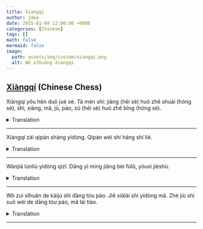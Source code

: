 ```yaml
---
title: Xiangqi
author: jake
date: 2025-01-08 12:00:00 +0800
categories: [Chinese]
tags: []
math: false
mermaid: false
image:
  path: assets/img/custom/xiangqi.png
  alt: Wǒ xǐhuāng Xiàngqí
---
```


## [Xiàngqí](https://en.wikipedia.org/wiki/Xiangqi) (Chinese Chess)

Xiàngqí yǒu hěn duō jué sè. Tā mén shì: jiàng (hēi sè) huò zhě shuài (hóng sè), shì, xiàng, mǎ, jū, pào, zú (hēi sè) huò zhě bīng (hóng sè).

<details><summary>Translation</summary>
Xiangqi has many roles. They are: general (black) or marshall (red), advisor, elephant, horse, chariot, cannon, pawn (black) or soldier (red).
</details>

---

Xiàngqí zài qípán shàng yídòng. Qípán wéi shí háng shí liè.

<details><summary>Translation</summary>
Xiangqi moves ontop of a chessboard. The board is ten rows by ten columns.
</details>

---

Wánjiā lúnliú yídòng qízǐ. Dāng yī míng jiāng bèi fúlǔ, yóuxì jiéshù.

<details><summary>Translation</summary>
Players take turns moving pieces. The game ends when a general is captured.
</details>

---

Wǒ zuì xǐhuān de kāijú shì dāng tóu pào. Jiē xiàlái shì yídòng mǎ. Zhè jiù shì suǒ wèi de dāng tóu pào, mǎ lái tiào.

<details><summary>Translation</summary>
My favorite opening move is central cannon. This is followed by moving the horse. This is called dāng tóu pào, mǎ lái tiào.
</details>

---